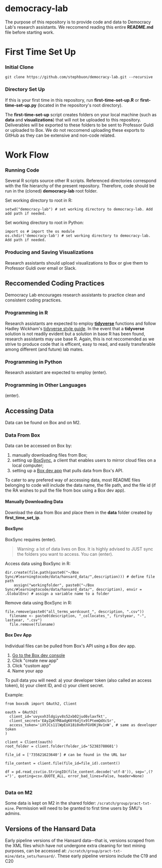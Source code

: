 # democracy-lab

The purpose of this repository is to provide code and data to Democracy Lab's research assistants. We reccomend reading this entire **README.md** file before starting work. 

# First Time Set Up 

### Initial Clone 
`git clone https://github.com/stephbuon/democracy-lab.git --recursive`

### Directory Set Up 
If this is your first time in this repository, run **first-time-set-up.R** or **first-time-set-up.py** (located in the repository's root directory). 

The **first-time-set-up** script creates folders on your local machine (such as **data** and **visualizations**) that will not be uploaded to this repository. Deliverables will be exported to these folders to be sent to Professor Guldi or uploaded to Box. We do not reccomend uploading these exports to GitHub as they can be extensive and non-code related.  

# Work Flow

### Running Code
Several R scripts source other R scripts. Referenced directories correspond with the file hierarchy of the present repository. Therefore, code should be run in the (cloned) **democracy-lab** root folder. 

Set working directory to root in R: 
```
setwd("democracy-lab") # set working directory to democracy-lab. Add add path if needed. 
```

Set working directory to root in Python: 
```
import os # import the os module
os.chdir('democracy-lab') # set working directory to democracy-lab. Add path if needed. 
```

### Producing and Saving Visualizations 
Research assistants should upload visualizations to Box or give them to Professor Guldi over email or Slack. 

## Reccomended Coding Practices
Democracy Lab encourages research assistants to practice clean and consistent coding practices. 

### Programming in R
Research assistants are expected to employ [**tidyverse**](https://www.tidyverse.org/) functions and follow Hadley Wickham's [tidyverse style guide](https://style.tidyverse.org/). In the event that a **tidyverse** solution is not readily evident but a solution in base R has been found, research assistants may use base R. Again, this is not reccomended as we strive to produce code that is efficent, easy to read, and easily transferable among different (and future) lab mates. 

### Programming in Python
Research assistant are expected to employ (enter). 

### Programming in Other Languages 
(enter). 

## Accessing Data

Data can be found on Box and on M2. 

### Data From Box
Data can be accessed on Box by:

1) manually downloading files from Box; 
2) setting up [BoxSync](https://support.box.com/hc/en-us/articles/360043697194-Installing-Box-Sync), a client that enables users to mirror cloud files on a local computer;
3) setting up a [Box dev app](https://smu.app.box.com/developers/console) that pulls data from Box's API.

To cater to any prefered way of accessing data, most README files belonging to code will include the data name, the file path, and the file id (if the RA wishes to pull the file from box using a Box dev app). 

#### Manually Downloading Data
Download the data from Box and place them in the **data** folder created by **first_time_set_ip**.

#### BoxSync

BoxSync requires (enter). 

> Warning: a lot of data lives on Box. It is highly advised to JUST sync the folders you want to access. You can (enter). 

Access data using BoxSync in R:
```
dir.create(file.path(paste0("~/Box Sync/#learningtocode/data/hansard_data/",description))) # define file path
    assign("workingfolder", paste0("~/Box Sync/#learningtocode/data/hansard_data/", description), envir = .GlobalEnv) # assign a variable name to a folder
```
Remove data using BoxSync in R:
```
file.remove(paste0("all_terms_wordcount_", description, ".csv"))
  filename <- paste0(description, "_collocates_", firstyear, "-", lastyear, ".csv")
  file.remove(filename)
```

#### Box Dev App

Individual files can be pulled from Box's API using a Box dev app. 

1. [Go to the Box dev console](https://smu.app.box.com/developers/console)
2. Click "create new app"
3. Click "custom app"
4. Name your app

To pull data you will need: a) your developer token (also called an access token), b) your client ID, and c) your client secret.

Example: 
```
from boxsdk import OAuth2, Client

oauth = OAuth2(
  client_id='uvyxxh3ldgiyv8s52xb02jud6vlaxfkt',
  client_secret='EAyZpKYM8adgK6Y6djtx9lPtemQdXcSr',
  access_token='iXYJCs11lWpEoX18i0xRnFGVOKjNv1nW', # same as developer token
)

client = Client(oauth)
root_folder = client.folder(folder_id='52383780601')

file_id = ['735621623640'] # can be found in the URL bar 

file_content = client.file(file_id=file_id).content()

df = pd.read_csv(io.StringIO(file_content.decode('utf-8')), sep=',(?=")', quoting=csv.QUOTE_ALL, error_bad_lines=False, header=None)
    
```

### Data on M2

Some data is kept on M2 in the shared folder: `/scratch/group/pract-txt-mine`. Permission will need to be granted to first time users by SMU's admins. 

## Versions of the Hansard Data

Early pipeline versions of the Hansard data--that is, versions scraped from the XML files which have not undergone extra cleaning for text mining purposes, can be accessed at: `/scratch/group/pract-txt-mine/data_sets/hansard/`.
These early pipeline versions include 
the C19 and C20 


